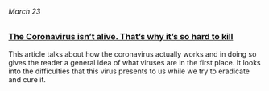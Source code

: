 ###### March 23

### [The Coronavirus isn’t alive. That’s why it’s so hard to kill](https://www.washingtonpost.com/health/2020/03/23/coronavirus-isnt-alive-thats-why-its-so-hard-kill/)

This article talks about how the coronavirus actually works and in doing so gives the reader a general idea of what viruses are in the first place. It looks into the difficulties that this virus presents to us while we try to eradicate and cure it. 
